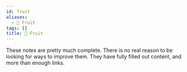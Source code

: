 ```yaml
---
id: fruit
aliases:
  - 🍍 Fruit
tags: []
title: 🍍 Fruit
---
```


These notes are pretty much complete. There is no real reason to be looking for ways to improve them. They have fully filled out content, and more than enough links.
